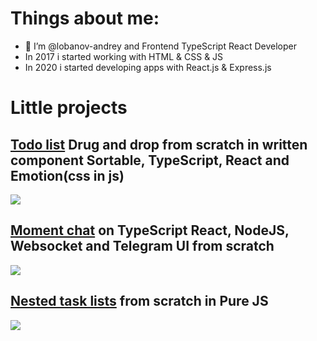# Things about me:
- 👋 I’m @lobanov-andrey and Frontend TypeScript React Developer
- In 2017 i started working with HTML & CSS & JS
- In 2020 i started developing apps with React.js & Express.js

# Little projects
## [Todo list](https://github.com/lobanov-andrey/todo-list) Drug and drop from scratch in written component Sortable, TypeScript, React and Emotion(css in js) 
![](https://raw.githubusercontent.com/lobanov-andrey/todo-list/main/preview-v3.gif)
## [Moment chat](https://github.com/lobanov-andrey/moment-chat) on TypeScript React, NodeJS, Websocket and Telegram UI from scratch
![](https://raw.githubusercontent.com/lobanov-andrey/moment-chat/main/preview.gif)
## [Nested task lists](https://github.com/lobanov-andrey/nested-task-lists) from scratch in Pure JS
![](https://github.com/lobanov-andrey/nested-task-lists/blob/master/preview.gif)

<!---
lobanov-andrey/lobanov-andrey is a ✨ special ✨ repository because its `README.md` (this file) appears on your GitHub profile.
You can click the Preview link to take a look at your changes.
--->
